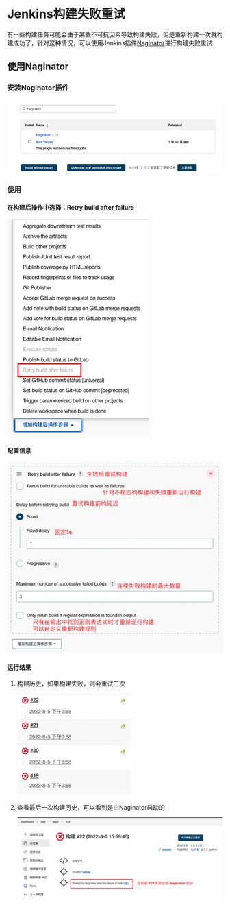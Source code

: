 # Jenkins构建失败重试


有一些构建任务可能会由于某些不可抗因素导致构建失败，但是重新构建一次就构建成功了，针对这种情况，可以使用Jenkins插件[Naginator](https://plugins.jenkins.io/naginator/)进行构建失败重试

## 使用Naginator

### 安装Naginator插件

![image-20220805154932236](https://raw.githubusercontent.com/XD825/picgo/main/img/202208051549272.png)

### 使用

#### 在构建后操作中选择：Retry build after failure

![image-20220805155359409](https://raw.githubusercontent.com/XD825/picgo/main/img/202208051553440.png)

#### 配置信息

![image-20220805155743658](https://raw.githubusercontent.com/XD825/picgo/main/img/202208051557687.png)

#### 运行结果

1. 构建历史，如果构建失败，则会重试三次

    ![image-20220805161148705](https://raw.githubusercontent.com/XD825/picgo/main/img/202208051611749.png)

2. 查看最后一次构建历史，可以看到是由Naginator启动的

    ![image-20220805160119245](https://raw.githubusercontent.com/XD825/picgo/main/img/202208051601274.png)

